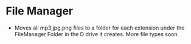 

                                                                                
             

                                                                                             
 # File Manager

 
- Moves all mp3,jpg,png  files to a folder for each extension under the FileManager Folder in the D drive it creates. More file types soon.
